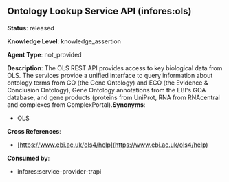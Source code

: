 [//]: # (DO NOT MANUALLY EDIT THIS FILE. IT IS GENERATED FROM A TEMPLATE.)

## Ontology Lookup Service API (infores:ols)

**Status**: released
  
**Knowledge Level**: knowledge_assertion
  
**Agent Type**: not_provided

**Description**: The OLS REST API provides access to key biological data from OLS. The services provide a unified interface to query information about ontology terms from GO (the Gene Ontology) and ECO (the Evidence & Conclusion Ontology), Gene Ontology annotations from the EBI's GOA database, and gene products (proteins from UniProt, RNA from RNAcentral and complexes from ComplexPortal).**Synonyms**:

- OLS

**Cross References**:

- [https://www.ebi.ac.uk/ols4/help](https://www.ebi.ac.uk/ols4/help)


**Consumed by**:

- infores:service-provider-trapi
